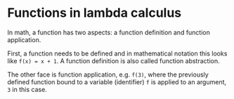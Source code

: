 # Functions in lambda calculus



In math, a function has two aspects: a function definition and function application.

First, a function needs to be defined and in mathematical notation this looks like `f(x) = x + 1`. A function definition is also called function abstraction.

The other face is function application, e.g. `f(3)`, where the previously defined function bound to a variable (identifier) `f` is applied to an argument, `3` in this case.
